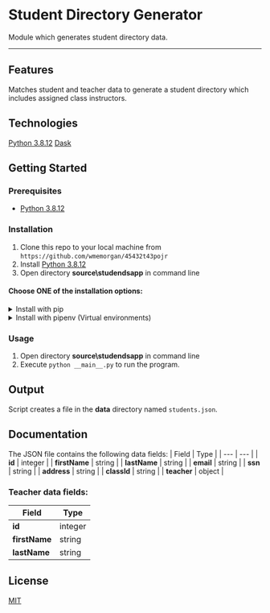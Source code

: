 # Student Directory Generator
Module which generates student directory data.

---
## Features
Matches student and teacher data to generate a student directory which includes assigned class instructors.


## Technologies
[Python 3.8.12](https://www.python.org/downloads/release/python-3812/)
[Dask](https://dask.org/)

## Getting Started
### Prerequisites
- [Python 3.8.12](https://www.python.org/downloads/release/python-3812/)

### Installation
1. Clone this repo to your local machine from `https://github.com/wmemorgan/45432t43pojr`
2. Install [Python 3.8.12](https://www.python.org/downloads/release/python-3812/)
3. Open directory **source\studendsapp** in command line

#### Choose **ONE** of the installation options:

<details>
<summary>Install with pip</summary>

- Execute `pip install -r requirements.txt` to install the project dependencies
</details>

<details>
<summary>Install with pipenv (Virtual environments)</summary>
  
  1. Install [pipenv](https://pipenv.pypa.io/en/latest/) on your machine
  2. Execute `pipenv install` to install the project dependencies
</details>



### Usage 
1. Open directory **source\studendsapp** in command line
2. Execute `python __main__.py` to run the program.

## Output
Script creates a file in the **data** directory named `students.json`.


## Documentation
The JSON file contains the following data fields:
| Field | Type |
| --- | --- |
| **id** | integer |
| **firstName** | string |
| **lastName** | string |
| **email** | string |
| **ssn** | string |
| **address** | string |
| **classId** | string | 
| **teacher** | object |


### Teacher data fields:
| Field | Type |
| --- | --- |
| **id** | integer |
| **firstName** | string |
| **lastName** | string |

## License
[MIT]()